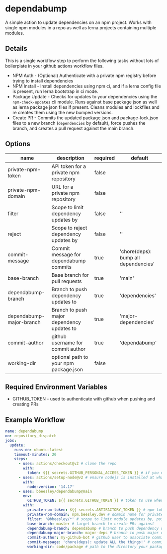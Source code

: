 # dependabump

A simple action to update dependencies on an npm project. Works with single npm modules in a repo as well as lerna projects containing multiple modules.

## Details

This is a single workflow step to perform the following tasks without lots of boilerplate in your github actions workflow files.

* NPM Auth - (Optional) Authenticate with a private npm registry before trying to install dependencies
* NPM Install - Install dependencies using npm ci, and if a lerna config file is present, run lerna bootstrap in ci mode.
* Package Update - Checks for updates to your dependencies using the `npm-check-updates` cli module. Runs against base package json as well as lerna package json files if present. Cleans modules and lockfiles and re creates them using the new bumped versions.
* Create PR - Commits the updated package.json and package-lock.json files to a new branch (`dependencies` by default), force pushes the branch, and creates a pull request against the main branch.

## Options

| name                       | description                                       | required | default                              |
|----------------------------|---------------------------------------------------|----------|--------------------------------------|
|  private-npm-token         | API token for a private npm repository            | false    |                                      |
|  private-npm-domain        | URL for a private npm repository                  | false    |                                      |
|  filter                     | Scope to limit dependency updates by              | false    | ''                                   |
|  reject                    | Scope to reject dependency updates by             | false    | ''                                   |
|  commit-message            | Commit message for dependabump commits            | true     | 'chore(deps): bump all dependencies' |
|  base-branch               | Base branch for pull requests                     | true     | 'main'                               |
|  dependabump-branch        | Branch to push dependency updates to              | true     | 'dependencies'                       |
|  dependabump-major-branch  | Branch to push major dependency updates to        | true     | 'major-dependencies'                 |
|  commit-author             | github username for commit author                 | true     | 'dependabump'                        |
|  working-dir               | optional path to your npm package.json            | false    |                                      |

## Required Environment Variables

* GITHUB_TOKEN - used to authenticate with github when pushing and creating PRs
  
## Example Workflow

```yaml
name: dependabump
on: repository_dispatch
jobs:
  update:
    runs-on: ubuntu-latest
    timeout-minutes: 20
    steps:
      - uses: actions/checkout@v2 # clone the repo
        with:
          token: ${{ secrets.GITHUB_PERSONAL_ACCESS_TOKEN }} # if you need special access to push commits
      - uses: actions/setup-node@v2 # ensure nodejs is installed at whatever version you use
        with:
          node-version: '14.17'
      - uses: bbeesley/dependabump@main
        env:
          GITHUB_TOKEN: ${{ secrets.GITHUB_TOKEN }} # token to use when creating PRs 
        with:
          private-npm-token: ${{ secrets.ARTIFACTORY_TOKEN }} # npm token to access private registry (if used)
          private-npm-domain: npm.beesley.dev # domain name for private npm registry (if used)
          filter: '@bbeesley/*' # scope to limit module updates by, possible updates are matched against this pattern
          base-branch: master # target branch to create PRs against
          dependabump-branch: dependabump # branch to push dependency updates to
          dependabump-major-branch: major-deps # branch to push major dependency updates to
          commit-author: my-github-bot # github user to associate commits to
          commit-message: 'chore(deps): update ALL the things!' # commit message to use for dependency update commits
          working-dir: code/package # path to the directory your package.json is in, if not in repo root
```
